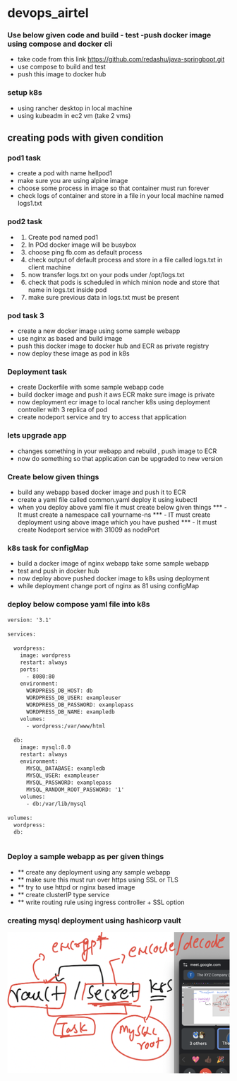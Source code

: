 # devops_airtel

### Use below given code and build - test -push docker image using compose and docker cli

- take code from this link https://github.com/redashu/java-springboot.git
- use compose to build and test
- push this image to docker hub 

### setup k8s 
- using rancher desktop in local machine 
- using kubeadm in ec2 vm (take 2 vms)

## creating pods with given condition

### pod1 task 
- create a pod with name hellpod1 
- make sure you are using alpine image
- choose some process in image so that container must run forever
- check logs of container and store in a file in your local machine named logs1.txt 

### pod2 task 

 -  1. Create pod named  <yourname>pod1
 -  2. In POd docker image will be busybox 
 -  3. choose ping fb.com as default process
 -  4. check output of default process and store in a file  called logs.txt in client machine 
 -  5. now transfer logs.txt on your pods under /opt/logs.txt 
 -  6. check that pods is scheduled in which minion node and store that name in logs.txt inside pod 
 -  7. make sure previous data in logs.txt must be present 

 ### pod task 3 

 - create a new docker image using some sample webapp 
 - use nginx as based and build image 
 - push this docker image to docker hub  and ECR as private registry 
 - now deploy these image as pod in k8s

### Deployment task 

- create Dockerfile with some sample webapp code 
- build docker image and push it  aws ECR make sure image is private
- now deployment ecr image to local rancher k8s using deployment controller with 3 replica of pod
- create nodeport service and try to access that application

### lets upgrade app
- changes something in your webapp and rebuild , push image to ECR
- now do something so that application can be upgraded to new version

### Create below given things 

- build any webapp based docker image and push it to ECR 
- create a yaml file called common.yaml deploy it using kubectl 
- when you deploy above yaml file it must create below given things 
    *** - It must create a namespace call yourname-ns
    *** - IT must create deployment using above image which you have pushed 
    *** - It must create Nodeport service with 31009 as nodePort 

### k8s task for configMap

- build a docker image of nginx webapp take some sample webapp 
- test and push in docker hub 
- now deploy above pushed docker image to k8s using deployment 
- while deployment change port of nginx as 81 using configMap 

### deploy below compose yaml file into k8s 

```
version: '3.1'

services:

  wordpress:
    image: wordpress
    restart: always
    ports:
      - 8080:80
    environment:
      WORDPRESS_DB_HOST: db
      WORDPRESS_DB_USER: exampleuser
      WORDPRESS_DB_PASSWORD: examplepass
      WORDPRESS_DB_NAME: exampledb
    volumes:
      - wordpress:/var/www/html

  db:
    image: mysql:8.0
    restart: always
    environment:
      MYSQL_DATABASE: exampledb
      MYSQL_USER: exampleuser
      MYSQL_PASSWORD: examplepass
      MYSQL_RANDOM_ROOT_PASSWORD: '1'
    volumes:
      - db:/var/lib/mysql

volumes:
  wordpress:
  db:


```

### Deploy a sample webapp as per given things 

- **  create any deployment using any sample webapp 
- ** make sure this must run over https using SSL or TLS 
- ** try to use httpd or nginx based image 
- ** create clusterIP type service 
- ** write routing rule using ingress controller + SSL option

### creating mysql deployment using hashicorp vault 

<img src="vault.png">

